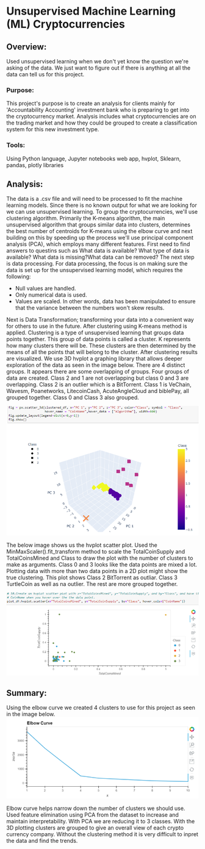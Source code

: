 # Unsupervised Machine Learning (ML) Cryptocurrencies
## Overview:
Used unsupervised learning when we don't yet know the question we're asking of the data. We just want to figure out if there is anything at all the data can tell us for this project.
### Purpose: 
This project's purpose is to create an analysis for clients mainly for 'Accountability Accounting' investment bank who is preparing to get into the cryptocurrency market. Analysis includes what cryptocurrencies are on the trading market and how they could be grouped to create a classification system for this new investment type.
### Tools:
Using Python language, Jupyter notebooks web app, hvplot, Sklearn, pandas, plotly libraries 
## Analysis:
The data is a .csv file and will need to be processed to fit the machine learning models. Since there is no known output for what we are looking for we can use unsupervised learning. To group the cryptocurrencies, we'll use clustering algorithm. Primarily the K-means algorithm, the main unsupervised algorithm that groups similar data into clusters, determines the best number of centroids for K-means using the elbow curve and next building on this by speeding up the process we'll use principal component analysis (PCA), which employs many different features.
First need to find answers to questins such as What data is available?
What type of data is available? What data is missing?What data can be removed?
The next step is data processing. For data processing, the focus is on making sure the data is set up for the unsupervised learning model, which requires the following:
- Null values are handled.
- Only numerical data is used.
- Values are scaled. In other words, data has been manipulated to ensure that the variance between the numbers won't skew results.

Next is Data Transformation; transforming your data into a convenient way for others to use in the future. After clustering using K-means method is applied. Clustering is a type of unsupervised learning that groups data points together. This group of data points is called a cluster. K represents how many clusters there will be. These clusters are then determined by the means of all the points that will belong to the cluster.
After clustering results are visualized. We use 3D hvplot a graphing library that allows deeper exploration of the data as seen in the image below. There are 4 distinct groups. It appears there are some overlapping of groups. Four groups of data are created. Class 2 and 1 are not overlapping but class 0 and 3 are overlapping. Class 2 is an outlier which is a BitTorrent. Class 1 is VeChain, Wavesm, Poanetworks, LitecoinCash, AcuteAngleCloud and biblePay, all grouped together.
Class 0 and Class 3 also grouped.

![This is an image for 3D scatter plot](images/3DCluster.PNG)

The below image shows us the hvplot scatter plot. Used the MinMaxScaler().fit_transform method to scale the TotalCoinSupply and TotalCoinsMined and Class to draw the plot with the number of clusters to make as arguments. Class 0 and 3 looks like the data points are mixed a lot. Plotting data with more than two data points in a 2D plot might show the true clustering. This plot shows Class 2 BitTorrent as outliar. Class 3 TurtleCoin as well as na outlier. The rest are more grouped together.

![This is an image for 2D scatter plot](images/hvplot.PNG)

## Summary:
Using the elbow curve we created 4 clusters to use for this project as seen in the image below.
![This is an image for elbow curve plot](images/elbow.PNG)

 Elbow curve helps narrow down the number of clusters we should use. Used feature elimination using PCA from the dataset to increase and maintain interpretability. With PCA we are reducing it to 3 classes. With the 3D plotting clusters are grouped to give an overall view of each crypto currency company. Without the clustering method it is very difficult to inpret the data and find the trends.
